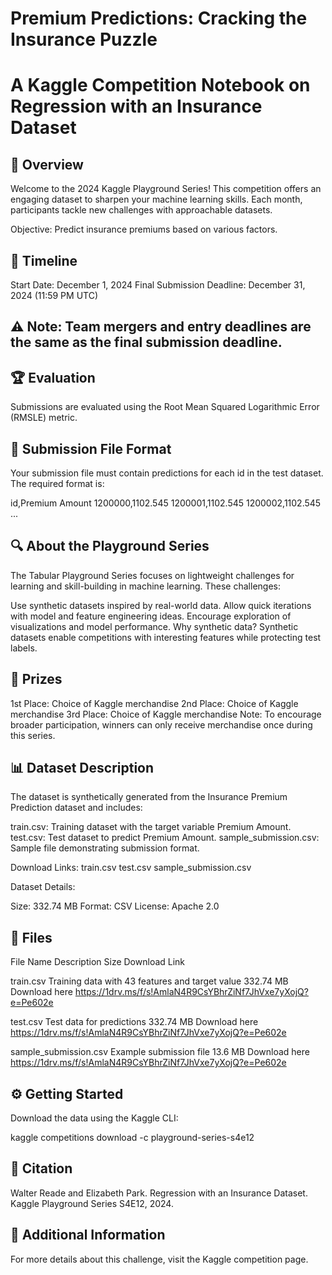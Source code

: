 # Premium Predictions: Cracking the Insurance Puzzle

# A Kaggle Competition Notebook on Regression with an Insurance Dataset

## 📖 Overview

Welcome to the 2024 Kaggle Playground Series! This competition offers an engaging dataset to sharpen your machine learning skills. Each month, participants tackle new challenges with approachable datasets.

Objective: Predict insurance premiums based on various factors.

## 🚀 Timeline

Start Date: December 1, 2024
Final Submission Deadline: December 31, 2024 (11:59 PM UTC)

## ⚠️ Note: Team mergers and entry deadlines are the same as the final submission deadline.

## 🏆 Evaluation

Submissions are evaluated using the Root Mean Squared Logarithmic Error (RMSLE) metric.

## 📄 Submission File Format

Your submission file must contain predictions for each id in the test dataset. The required format is:

id,Premium Amount
1200000,1102.545
1200001,1102.545
1200002,1102.545
...

## 🔍 About the Playground Series
The Tabular Playground Series focuses on lightweight challenges for learning and skill-building in machine learning. These challenges:

Use synthetic datasets inspired by real-world data.
Allow quick iterations with model and feature engineering ideas.
Encourage exploration of visualizations and model performance.
Why synthetic data? Synthetic datasets enable competitions with interesting features while protecting test labels.

## 🏅 Prizes

1st Place: Choice of Kaggle merchandise
2nd Place: Choice of Kaggle merchandise
3rd Place: Choice of Kaggle merchandise
Note: To encourage broader participation, winners can only receive merchandise once during this series.

## 📊 Dataset Description

The dataset is synthetically generated from the Insurance Premium Prediction dataset and includes:

train.csv: Training dataset with the target variable Premium Amount.
test.csv: Test dataset to predict Premium Amount.
sample_submission.csv: Sample file demonstrating submission format.

Download Links:
train.csv
test.csv
sample_submission.csv

Dataset Details:

Size: 332.74 MB
Format: CSV
License: Apache 2.0

## 📁 Files

File Name	Description	Size	Download Link

train.csv	Training data with 43 features and target value	332.74 MB	Download here https://1drv.ms/f/s!AmlaN4R9CsYBhrZiNf7JhVxe7yXojQ?e=Pe602e

test.csv	Test data for predictions	332.74 MB	Download here https://1drv.ms/f/s!AmlaN4R9CsYBhrZiNf7JhVxe7yXojQ?e=Pe602e

sample_submission.csv	Example submission file	13.6 MB	Download here https://1drv.ms/f/s!AmlaN4R9CsYBhrZiNf7JhVxe7yXojQ?e=Pe602e

## ⚙️ Getting Started
Download the data using the Kaggle CLI:

kaggle competitions download -c playground-series-s4e12

## 📜 Citation
Walter Reade and Elizabeth Park.
Regression with an Insurance Dataset.
Kaggle Playground Series S4E12, 2024.

## 🔗 Additional Information
For more details about this challenge, visit the Kaggle competition page.

